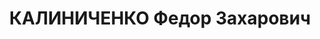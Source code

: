 ---
title: КАЛИНИЧЕНКО Федор Захарович
description: "Род. в 1902, Украина, Днепропетровская обл., Чубаровский р-н, с. Григорьевка,\
  \ украинец. Проживал: Свердловская обл., Кабаковский р-н, т/п Галка. Богословский\
  \ ЛПХ \"Ураллестяжа\", зав.складом техснабжения \n  Арестован 24.10.1936. Приговор:\
  \ 04.05.1937 – 10 лет ИТЛ"
---
